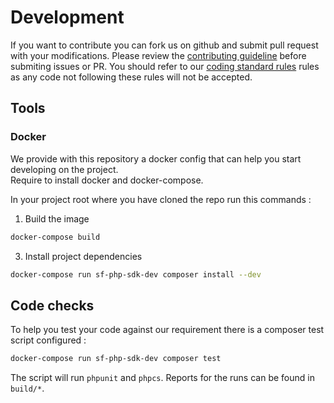 # Development

If you want to contribute you can fork us on github and submit pull request with your modifications.
Please review the [contributing guideline](../../CONTRIBUTING.md) before submiting issues or PR.
You should refer to our [coding standard rules](coding-standards.md) rules as any code not following these rules
will not be accepted.

## Tools

### Docker

We provide with this repository a docker config that can help you start developing on the project.  
Require to install docker and docker-compose.  
  
In your project root where you have cloned the repo run this commands :

1. Build the image
```bash
docker-compose build
```
3. Install project dependencies
```bash
docker-compose run sf-php-sdk-dev composer install --dev
```

## Code checks

To help you test your code against our requirement there is a composer test script configured :
```bash
docker-compose run sf-php-sdk-dev composer test 
```

The script will run `phpunit` and `phpcs`.
Reports for the runs can be found in `build/*`.

